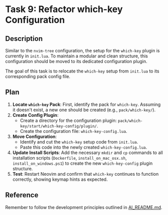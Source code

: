 # Task 9: Refactor which-key Configuration

## Description

Similar to the `nvim-tree` configuration, the setup for the `which-key` plugin is currently in `init.lua`. To maintain a modular and clean structure, this configuration should be moved to its dedicated configuration plugin.

The goal of this task is to relocate the `which-key` setup from `init.lua` to its corresponding pack config file.

## Plan

1.  **Locate `which-key` Pack**: First, identify the pack for `which-key`. Assuming it doesn't exist, a new one should be created (e.g., `pack/which-key/`).
2.  **Create Config Plugin**:
    -   Create a directory for the configuration plugin: `pack/which-key/start/which-key-config/plugin/`.
    -   Create the configuration file: `which-key-config.lua`.
3.  **Move Configuration**:
    -   Identify and cut the `which-key` setup code from `init.lua`.
    -   Paste this code into the newly created `which-key-config.lua`.
4.  **Update Install Scripts**: Add the necessary `mkdir` and `cp` commands to all installation scripts (`Dockerfile`, `install_on_mac_osx.sh`, `install_on_windows.ps1`) to create the new `which-key-config` plugin structure.
5.  **Test**: Restart Neovim and confirm that `which-key` continues to function correctly, showing keymap hints as expected.

## Reference

Remember to follow the development principles outlined in [AI_README.md](mdc:AI_README.md). 